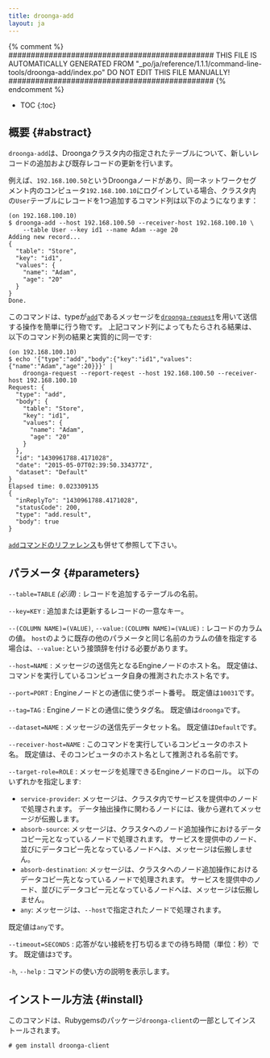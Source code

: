 ```yaml
---
title: droonga-add
layout: ja
---
```


{% comment %}
##############################################
  THIS FILE IS AUTOMATICALLY GENERATED FROM
  "_po/ja/reference/1.1.1/command-line-tools/droonga-add/index.po"
  DO NOT EDIT THIS FILE MANUALLY!
##############################################
{% endcomment %}


* TOC
{:toc}

## 概要 {#abstract}

`droonga-add`は、Droongaクラスタ内の指定されたテーブルについて、新しいレコードの追加および既存レコードの更新を行います。

例えば、`192.168.100.50`というDroongaノードがあり、同一ネットワークセグメント内のコンピュータ`192.168.100.10`にログインしている場合、クラスタ内の`User`テーブルにレコードを1つ追加するコマンド列は以下のようになります：

~~~
(on 192.168.100.10)
$ droonga-add --host 192.168.100.50 --receiver-host 192.168.100.10 \
    --table User --key id1 --name Adam --age 20
Adding new record...
{
  "table": "Store",
  "key": "id1",
  "values": {
    "name": "Adam",
    "age": "20"
  }
}
Done.
~~~

このコマンドは、typeが[`add`](../../commands/add/)であるメッセージを[`droonga-request`](../droonga-request/)を用いて送信する操作を簡単に行う物です。
上記コマンド列によってもたらされる結果は、以下のコマンド列の結果と実質的に同一です:

~~~
(on 192.168.100.10)
$ echo '{"type":"add","body":{"key":"id1","values":{"name":"Adam","age":20}}}' |
    droonga-request --report-reqest --host 192.168.100.50 --receiver-host 192.168.100.10
Request: {
  "type": "add",
  "body": {
    "table": "Store",
    "key": "id1",
    "values": {
      "name": "Adam",
      "age": "20"
    }
  },
  "id": "1430961788.4171028",
  "date": "2015-05-07T02:39:50.334377Z",
  "dataset": "Default"
}
Elapsed time: 0.023309135
{
  "inReplyTo": "1430961788.4171028",
  "statusCode": 200,
  "type": "add.result",
  "body": true
}
~~~

[`add`コマンドのリファレンス](../../commands/add/)も併せて参照して下さい。

## パラメータ {#parameters}

`--table=TABLE` *(必須)*
: レコードを追加するテーブルの名前。

`--key=KEY`
: 追加または更新するレコードの一意なキー。

`--(COLUMN NAME)=(VALUE)`, `--value:(COLUMN NAME)=(VALUE)`
: レコードのカラムの値。
  `host`のように既存の他のパラメータと同じ名前のカラムの値を指定する場合は、`--value:`という接頭辞を付ける必要があります。

`--host=NAME`
: メッセージの送信先となるEngineノードのホスト名。
  既定値は、コマンドを実行しているコンピュータ自身の推測されたホスト名です。

`--port=PORT`
: Engineノードとの通信に使うポート番号。
  既定値は`10031`です。

`--tag=TAG`
: Engineノードとの通信に使うタグ名。
  既定値は`droonga`です。

`--dataset=NAME`
: メッセージの送信先データセット名。
  既定値は`Default`です。

`--receiver-host=NAME`
: このコマンドを実行しているコンピュータのホスト名。
  既定値は、そのコンピュータのホスト名として推測される名前です。

`--target-role=ROLE`
: メッセージを処理できるEngineノードのロール。
  以下のいずれかを指定します:
  
  * `service-provider`:
    メッセージは、クラスタ内でサービスを提供中のノードで処理されます。
    データ抽出操作に関わるノードには、後から遅れてメッセージが伝搬します。
  * `absorb-source`:
    メッセージは、クラスタへのノード追加操作におけるデータコピー元となっているノードで処理されます。
    サービスを提供中のノード、並びにデータコピー先となっているノードへは、メッセージは伝搬しません。
  * `absorb-destination`:
    メッセージは、クラスタへのノード追加操作におけるデータコピー先となっているノードで処理されます。
    サービスを提供中のノード、並びにデータコピー元となっているノードへは、メッセージは伝搬しません。
  * `any`:
    メッセージは、`--host`で指定されたノードで処理されます。
  
  既定値は`any`です。

`--timeout=SECONDS`
: 応答がない接続を打ち切るまでの待ち時間（単位：秒）です。
  既定値は`3`です。

`-h`, `--help`
: コマンドの使い方の説明を表示します。


## インストール方法 {#install}

このコマンドは、Rubygemsのパッケージ`droonga-client`の一部としてインストールされます。

~~~
# gem install droonga-client
~~~

